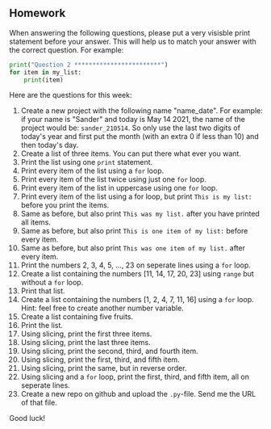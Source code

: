 Homework
-

When answering the following questions, please put a very visisble print statement before your answer. This will help us to match your answer with the correct question. For example:

```Python
print("Question 2 ************************")
for item in my_list:
    print(item)
```

Here are the questions for this week:

1. Create a new project with the following name "name_date". For example: if your name is "Sander" and today is May 14 2021, the name of the project would be: `sander_210514`. So only use the last two digits of today's year and first put the month (with an extra 0 if less than 10) and then today's day.
1. Create a list of three items. You can put there what ever you want.
1. Print the list using one `print` statement.
1. Print every item of the list using a `for` loop.
1. Print every item of the list twice using just one `for` loop.
1. Print every item of the list in uppercase using one `for` loop.
1. Print every item of the list using a for loop, but print `This is my list:` before you print the items.
1. Same as before, but also print `This was my list.` after you have printed all items.
1. Same as before, but also print `This is one item of my list:` before every item.
1. Same as before, but also print `This was one item of my list.` after every item.
1. Print the numbers 2, 3, 4, 5, ..., 23 on seperate lines using a `for` loop.
1. Create a list containing the numbers [11, 14, 17, 20, 23] using `range` but without a `for` loop.
1. Print that list.
1. Create a list containing the numbers [1, 2, 4, 7, 11, 16] using a `for` loop. Hint: feel free to create another number variable.
1. Create a list containing five fruits.
1. Print the list.
1. Using slicing, print the first three items.
1. Using slicing, print the last three items.
1. Using slicing, print the second, third, and fourth item.
1. Using slicing, print the first, third, and fifth item.
1. Using slicing, print the same, but in reverse order.
1. Using slicing and a `for` loop, print the first, third, and fifth item, all on seperate lines.
1. Create a new repo on github and upload the `.py`-file. Send me the URL of that file.

Good luck!
